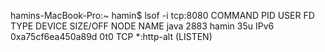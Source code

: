 hamins-MacBook-Pro:~ hamin$ lsof -i tcp:8080
COMMAND  PID  USER   FD   TYPE            DEVICE SIZE/OFF NODE NAME
java    2883 hamin   35u  IPv6 0xa75cf6ea450a89d      0t0  TCP *:http-alt (LISTEN)
